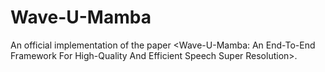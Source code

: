 # Wave-U-Mamba
An official implementation of the paper &lt;Wave-U-Mamba:  An End-To-End Framework For High-Quality And Efficient Speech Super  Resolution>.
